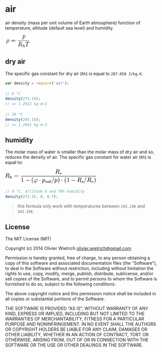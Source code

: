 air
===

air density (mass per unit volume of Earth atmosphere) function of temperature, altitude (default sea level) and humidity.

![density](density.png)

## dry air

The specific gas constant for dry air (`Rh`) is equal to `287.058 J/kg.K`.

```js
var density = require('air');

// 0 °C
density(273.15);
// => 1.2922 kg·m−3

// 20 °C
density(293.15);
// => 1.2041 kg·m−3
```

## humidity

The molar mass of water is smaller than the molar mass of dry air and so, reduces the density of air. The specific gas constant for water air (`Rh`) is equal to:

![humidity](humidity.png)

```js
// 0 °C, altitude 0 and 70% humidity
density(273.15, 0, 0.7);
```

> this formula only work with temperatures between `243.15K` and `343.15K`.

## License

The MIT License (MIT)

Copyright (c) 2014 Olivier Wietrich <olivier.wietrich@gmail.com>

Permission is hereby granted, free of charge, to any person obtaining a copy of this software and associated documentation files (the "Software"), to deal in the Software without restriction, including without limitation the rights to use, copy, modify, merge, publish, distribute, sublicense, and/or sell copies of the Software, and to permit persons to whom the Software is furnished to do so, subject to the following conditions:

The above copyright notice and this permission notice shall be included in all copies or substantial portions of the Software.

THE SOFTWARE IS PROVIDED "AS IS", WITHOUT WARRANTY OF ANY KIND, EXPRESS OR IMPLIED, INCLUDING BUT NOT LIMITED TO THE WARRANTIES OF MERCHANTABILITY, FITNESS FOR A PARTICULAR PURPOSE AND NONINFRINGEMENT. IN NO EVENT SHALL THE AUTHORS OR COPYRIGHT HOLDERS BE LIABLE FOR ANY CLAIM, DAMAGES OR OTHER LIABILITY, WHETHER IN AN ACTION OF CONTRACT, TORT OR OTHERWISE, ARISING FROM, OUT OF OR IN CONNECTION WITH THE SOFTWARE OR THE USE OR OTHER DEALINGS IN THE SOFTWARE.
